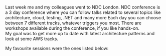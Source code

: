 Last week me and my colleagues went to NDC London. NDC conference is a 3 day conference where you can follow talks related to several topics like architecture, cloud, testing, .NET and many more
Each day you can choose between 7 different tracks, whatever triggers you most. There are workshops available during the conference, if you like hands-on.  
My goal was to get more up to date with latest architecture patterns and look at some AWS tracks. 

My favourite sessions were the ones listed below:

 
